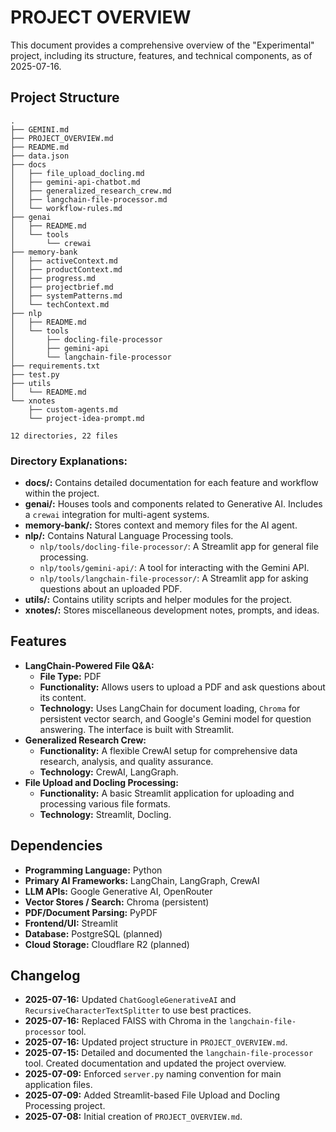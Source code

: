 # PROJECT OVERVIEW

This document provides a comprehensive overview of the "Experimental" project, including its structure, features, and technical components, as of 2025-07-16.

## Project Structure
```
.
├── GEMINI.md
├── PROJECT_OVERVIEW.md
├── README.md
├── data.json
├── docs
│   ├── file_upload_docling.md
│   ├── gemini-api-chatbot.md
│   ├── generalized_research_crew.md
│   ├── langchain-file-processor.md
│   └── workflow-rules.md
├── genai
│   ├── README.md
│   └── tools
│       └── crewai
├── memory-bank
│   ├── activeContext.md
│   ├── productContext.md
│   ├── progress.md
│   ├── projectbrief.md
│   ├── systemPatterns.md
│   └── techContext.md
├── nlp
│   ├── README.md
│   └── tools
│       ├── docling-file-processor
│       ├── gemini-api
│       └── langchain-file-processor
├── requirements.txt
├── test.py
├── utils
│   └── README.md
└── xnotes
    ├── custom-agents.md
    └── project-idea-prompt.md

12 directories, 22 files
```

### Directory Explanations:

-   **docs/:** Contains detailed documentation for each feature and workflow within the project.
-   **genai/:** Houses tools and components related to Generative AI. Includes a `crewai` integration for multi-agent systems.
-   **memory-bank/:** Stores context and memory files for the AI agent.
-   **nlp/:** Contains Natural Language Processing tools.
    -   `nlp/tools/docling-file-processor/`: A Streamlit app for general file processing.
    -   `nlp/tools/gemini-api/`: A tool for interacting with the Gemini API.
    -   `nlp/tools/langchain-file-processor/`: A Streamlit app for asking questions about an uploaded PDF.
-   **utils/:** Contains utility scripts and helper modules for the project.
-   **xnotes/:** Stores miscellaneous development notes, prompts, and ideas.

## Features

*   **LangChain-Powered File Q&A:**
    *   **File Type:** PDF
    *   **Functionality:** Allows users to upload a PDF and ask questions about its content.
    *   **Technology:** Uses LangChain for document loading, `Chroma` for persistent vector search, and Google's Gemini model for question answering. The interface is built with Streamlit.
*   **Generalized Research Crew:**
    *   **Functionality:** A flexible CrewAI setup for comprehensive data research, analysis, and quality assurance.
    *   **Technology:** CrewAI, LangGraph.
*   **File Upload and Docling Processing:**
    *   **Functionality:** A basic Streamlit application for uploading and processing various file formats.
    *   **Technology:** Streamlit, Docling.

## Dependencies

*   **Programming Language:** Python
*   **Primary AI Frameworks:** LangChain, LangGraph, CrewAI
*   **LLM APIs:** Google Generative AI, OpenRouter
*   **Vector Stores / Search:** Chroma (persistent)
*   **PDF/Document Parsing:** PyPDF
*   **Frontend/UI:** Streamlit
*   **Database:** PostgreSQL (planned)
*   **Cloud Storage:** Cloudflare R2 (planned)

## Changelog

*   **2025-07-16:** Updated `ChatGoogleGenerativeAI` and `RecursiveCharacterTextSplitter` to use best practices.
*   **2025-07-16:** Replaced FAISS with Chroma in the `langchain-file-processor` tool.
*   **2025-07-16:** Updated project structure in `PROJECT_OVERVIEW.md`.
*   **2025-07-15:** Detailed and documented the `langchain-file-processor` tool. Created documentation and updated the project overview.
*   **2025-07-09:** Enforced `server.py` naming convention for main application files.
*   **2025-07-09:** Added Streamlit-based File Upload and Docling Processing project.
*   **2025-07-08:** Initial creation of `PROJECT_OVERVIEW.md`.